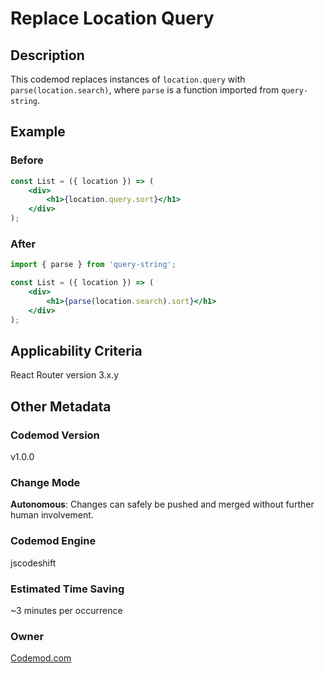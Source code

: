 # Replace Location Query

## Description

This codemod replaces instances of `location.query` with `parse(location.search)`, where `parse` is a function imported from `query-string`.

## Example

### Before

```jsx
const List = ({ location }) => (
	<div>
		<h1>{location.query.sort}</h1>
	</div>
);
```

### After

```jsx
import { parse } from 'query-string';

const List = ({ location }) => (
	<div>
		<h1>{parse(location.search).sort}</h1>
	</div>
);
```

## Applicability Criteria

React Router version 3.x.y

## Other Metadata

### Codemod Version

v1.0.0

### Change Mode

**Autonomous**: Changes can safely be pushed and merged without further human involvement.

### **Codemod Engine**

jscodeshift

### Estimated Time Saving

~3 minutes per occurrence

### Owner

[Codemod.com](https://codemod.com)
